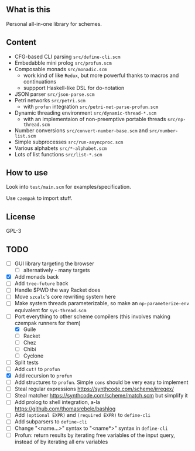 
## What is this

Personal all-in-one library for schemes.

## Content

- CFG-based CLI parsing `src/define-cli.scm`
- Embedabble mini prolog `src/profun.scm`
- Composable monads `src/monadic.scm`
  - work kind of like `Redux`, but more powerful thanks to macros and continuations
  - suppport Haskell-like DSL for do-notation
- JSON parser `src/json-parse.scm`
- Petri networks `src/petri.scm`
  - with `profun` integration `src/petri-net-parse-profun.scm`
- Dynamic threading environment `src/dynamic-thread-*.scm`
  - with an implementaion of non-preemptive portable threads `src/np-thread.scm`
- Number conversions `src/convert-number-base.scm` and `src/number-list.scm`
- Simple subprocesses `src/run-asyncproc.scm`
- Various alphabets `src/*-alphabet.scm`
- Lots of list functions `src/list-*.scm`

## How to use

Look into `test/main.scm` for examples/specification.

Use `czempak` to import stuff.

## License

GPL-3

## TODO

- [ ] GUI library targeting the browser
  - [ ] alternatively - many targets
- [x] Add monads back
- [ ] Add `tree-future` back
- [ ] Handle $PWD the way Racket does
- [ ] Move `szcalc`'s core rewriting system here
- [ ] Make system threads parameterizable, so make an `np-parameterize-env` equivalent for `sys-thread.scm`
- [ ] Port everything to other scheme compilers (this involves making czempak runners for them)
  - [x] Guile
  - [ ] Racket
  - [ ] Chez
  - [ ] Chibi
  - [ ] Cyclone
- [ ] Split tests
- [ ] Add `cut!` to `profun`
- [x] Add recursion to `profun`
- [ ] Add structures to `profun`. Simple `cons` should be very easy to implement
- [ ] Steal regular expressions https://synthcode.com/scheme/irregex/
- [ ] Steal matcher https://synthcode.com/scheme/match.scm but simplify it
- [ ] Add prolog to shell integration, a-la https://github.com/thomasrebele/bashlog
- [ ] Add `(optional EXPR)` and `(required EXPR)` to `define-cli`
- [ ] Add subparsers to `define-cli`
- [ ] Change "<name...>" syntax to "<name*>" syntax in `define-cli`
- [ ] Profun: return results by iterating free variables of the input query, instead of by iterating all env variables
